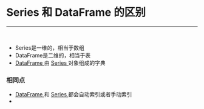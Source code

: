 # Series 和 DataFrame 的区别

------------

<br>

- Series是一维的，相当于数组
- DataFrame是二维的，相当于表
- [DataFrame ](../3-DataFrame/dataframe.md "DataFrame") 由 [Series ](../2-Series/series.md "Series") 对象组成的字典


### 相同点
- [DataFrame ](../3-DataFrame/dataframe.md "DataFrame") 和 [Series ](../2-Series/series.md "Series")都会自动索引或者手动索引
- 